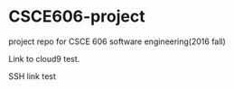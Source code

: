 # CSCE606-project
project repo for CSCE 606 software engineering(2016 fall)

Link to cloud9 test.


SSH link test
